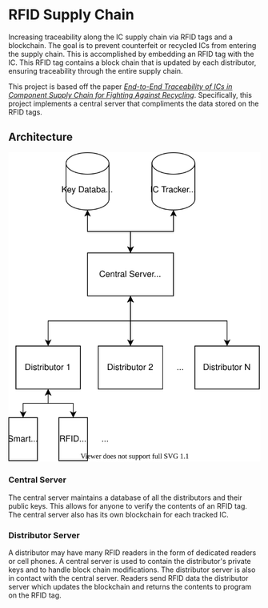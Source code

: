 # RFID Supply Chain
Increasing traceability along the IC supply chain via RFID tags and a blockchain. The goal is to prevent
counterfeit or recycled ICs from entering the supply chain. This is accomplished by embedding an
RFID tag with the IC. This RFID tag contains a block chain that is updated by each distributor, 
ensuring traceability through the entire supply chain.

This project is based off the paper 
[*End-to-End Traceability of ICs in Component Supply Chain for Fighting Against Recycling*](https://ieeexplore.ieee.org/document/8760418).
Specifically, this project implements a central server that compliments the data stored on the RFID
tags. 

## Architecture
![Architecture](figures/arch.svg)

### Central Server
The central server maintains a database of all the distributors and their public keys. This allows
for anyone to verify the contents of an RFID tag. The central server also has its own blockchain
for each tracked IC.

### Distributor Server
A distributor may have many RFID readers in the form of dedicated readers or cell phones.
A central server is used to contain the distributor's private keys and to handle
block chain modifications. The distributor server is also in contact with the central
server. Readers send RFID data the distributor server which updates the blockchain and returns
the contents to program on the RFID tag.

